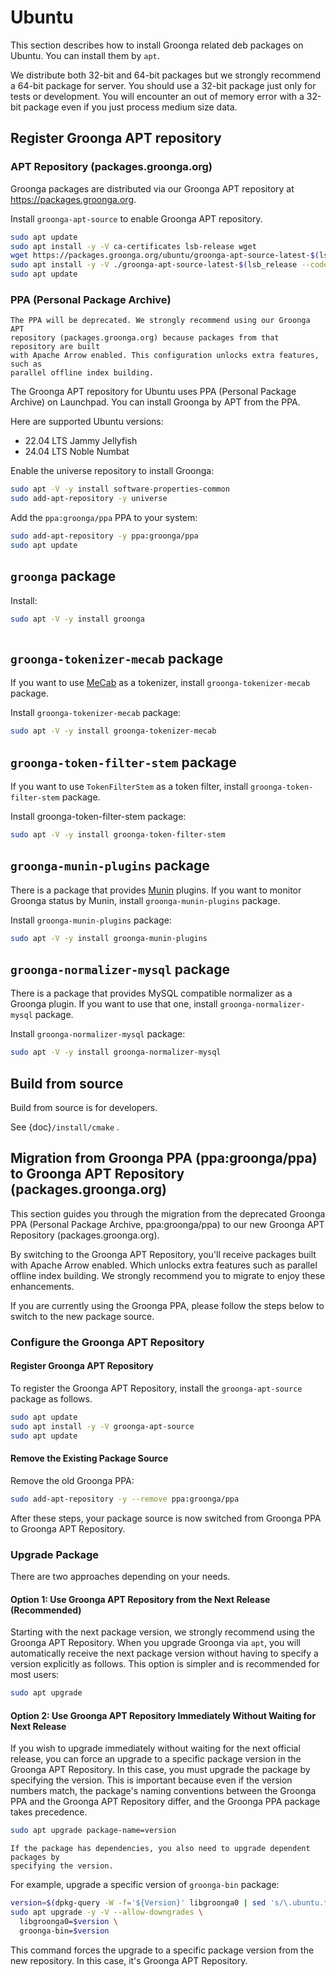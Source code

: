 # Ubuntu

This section describes how to install Groonga related deb packages on
Ubuntu. You can install them by `apt`.

We distribute both 32-bit and 64-bit packages but we strongly
recommend a 64-bit package for server. You should use a 32-bit package
just only for tests or development. You will encounter an out of
memory error with a 32-bit package even if you just process medium
size data.

## Register Groonga APT repository

### APT Repository (packages.groonga.org)

Groonga packages are distributed via our Groonga APT repository at
https://packages.groonga.org.

Install `groonga-apt-source` to enable Groonga APT repository.

```bash
sudo apt update
sudo apt install -y -V ca-certificates lsb-release wget
wget https://packages.groonga.org/ubuntu/groonga-apt-source-latest-$(lsb_release --codename --short).deb
sudo apt install -y -V ./groonga-apt-source-latest-$(lsb_release --codename --short).deb
sudo apt update
```

### PPA (Personal Package Archive)

```{note}
The PPA will be deprecated. We strongly recommend using our Groonga APT
repository (packages.groonga.org) because packages from that repository are built
with Apache Arrow enabled. This configuration unlocks extra features, such as
parallel offline index building.
```

The Groonga APT repository for Ubuntu uses PPA (Personal Package
Archive) on Launchpad. You can install Groonga by APT from the PPA.

Here are supported Ubuntu versions:

- 22.04 LTS Jammy Jellyfish
- 24.04 LTS Noble Numbat

Enable the universe repository to install Groonga:

```bash
sudo apt -V -y install software-properties-common
sudo add-apt-repository -y universe
```

Add the `ppa:groonga/ppa` PPA to your system:

```bash
sudo add-apt-repository -y ppa:groonga/ppa
sudo apt update
```

## `groonga` package

Install:

```bash
sudo apt -V -y install groonga
```

```{include} server-use.md

```

## `groonga-tokenizer-mecab` package

If you want to use [MeCab](https://taku910.github.io/mecab/) as a
tokenizer, install `groonga-tokenizer-mecab` package.

Install `groonga-tokenizer-mecab` package:

```bash
sudo apt -V -y install groonga-tokenizer-mecab
```

## `groonga-token-filter-stem` package

If you want to use `TokenFilterStem` as a token filter, install
`groonga-token-filter-stem` package.

Install groonga-token-filter-stem package:

```bash
sudo apt -V -y install groonga-token-filter-stem
```

## `groonga-munin-plugins` package

There is a package that provides [Munin](http://munin-monitoring.org/)
plugins. If you want to monitor Groonga status by Munin, install
`groonga-munin-plugins` package.

Install `groonga-munin-plugins` package:

```bash
sudo apt -V -y install groonga-munin-plugins
```

## `groonga-normalizer-mysql` package

There is a package that provides MySQL compatible normalizer as a
Groonga plugin. If you want to use that one, install
`groonga-normalizer-mysql` package.

Install `groonga-normalizer-mysql` package:

```bash
sudo apt -V -y install groonga-normalizer-mysql
```

## Build from source

Build from source is for developers.

See {doc}`/install/cmake` .

## Migration from Groonga PPA (ppa:groonga/ppa) to Groonga APT Repository (packages.groonga.org)

This section guides you through the migration from the deprecated Groonga PPA
(Personal Package Archive, ppa:groonga/ppa) to our new Groonga APT Repository
(packages.groonga.org).

By switching to the Groonga APT Repository, you'll receive packages built with
Apache Arrow enabled. Which unlocks extra features such as parallel offline
index building. We strongly recommend you to migrate to enjoy these enhancements.

If you are currently using the Groonga PPA, please follow the
steps below to switch to the new package source.

### Configure the Groonga APT Repository

#### Register Groonga APT Repository

To register the Groonga APT Repository, install the `groonga-apt-source` package
as follows.

```bash
sudo apt update
sudo apt install -y -V groonga-apt-source
sudo apt update
```

#### Remove the Existing Package Source

Remove the old Groonga PPA:

```bash
sudo add-apt-repository -y --remove ppa:groonga/ppa
```

After these steps, your package source is now switched from Groonga PPA to
Groonga APT Repository.

### Upgrade Package

There are two approaches depending on your needs.

#### Option 1: Use Groonga APT Repository from the Next Release (Recommended)

Starting with the next package version, we strongly recommend using the Groonga
APT Repository. When you upgrade Groonga via `apt`, you will automatically receive
the next package version without having to specify a version explicitly as
follows. This option is simpler and is recommended for most users:

```bash
sudo apt upgrade
```

#### Option 2: Use Groonga APT Repository Immediately Without Waiting for Next Release

If you wish to upgrade immediately without waiting for the next official release,
you can force an upgrade to a specific package version in the Groonga APT
Repository. In this case, you must upgrade the package by specifying the version.
This is important because even if the version numbers match, the package's
naming conventions between the Groonga PPA and the Groonga APT Repository differ,
and the Groonga PPA package takes precedence.

```bash
sudo apt upgrade package-name=version
```

```{note}
If the package has dependencies, you also need to upgrade dependent packages by
specifying the version.
```

For example, upgrade a specific version of `groonga-bin` package:

```bash
version=$(dpkg-query -W -f='${Version}' libgroonga0 | sed 's/\.ubuntu.*$//') && \
sudo apt upgrade -y -V --allow-downgrades \
  libgroonga0=$version \
  groonga-bin=$version
```

This command forces the upgrade to a specific package version from the new
repository. In this case, it's Groonga APT Repository.
